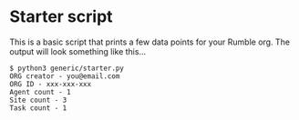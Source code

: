 # Starter script

This is a basic script that prints a few data points for your Rumble org. The output will look something like this...

```
$ python3 generic/starter.py
ORG creator - you@email.com
ORG ID - xxx-xxx-xxx
Agent count - 1
Site count - 3
Task count - 1
```